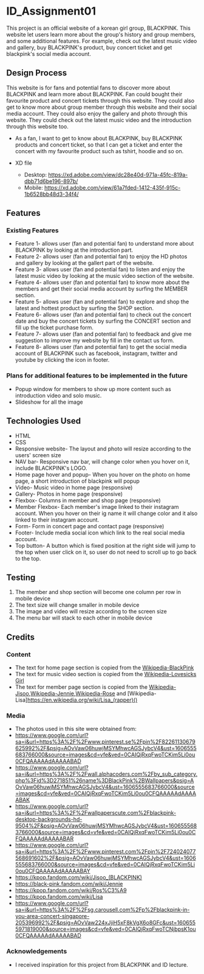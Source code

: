 # ID_Assignment01
This project is an official website of a korean girl group, BLACKPINK. This website let users learn more about the group's history and group members, and some additional features. For example, check out the latest music video and gallery, buy BLACKPINK's product, buy concert ticket and get blackpink's social media account.

## Design Process

This website is for fans and potential fans to discover more about BLACKPINK and learn more about BLACKPINK. Fan could bought their favourite product and concert tickets through this website. They could also get to know more about group member through this website and their social media account. They could also enjoy the gallery and photo through this website. They could check out the latest music video and the introduction through this website too.

* As a fan, I want to get to know about BLACKPINK, buy BLACKPINK products and concert ticket, so that I can get a ticket and enter the concert with my favourite product such as tshirt, hoodie and so on.

* XD file
  * Desktop: https://xd.adobe.com/view/dc28e40d-971a-45fc-819a-dbb71d6be196-897b/
  * Mobile: https://xd.adobe.com/view/61a7fded-1412-435f-915c-1b6528bb48d3-34f4/

## Features

### Existing Features
* Feature 1- allows user (fan and potential fan) to understand more about BLACKPINK by looking at the introduction part.
* Feature 2- allows user (fan and potential fan) to enjoy the HD photos and gallery by looking at the gallert part of the website.
* Feature 3- allows user (fan and potential fan) to listen and enjoy the latest music video by looking at the music video section of the website.
* Feature 4- allows user (fan and potential fan) to know more about the members and get their social media account by surfing the MEMBER section.
* Feature 5- allows user (fan and potential fan) to explore and shop the latest and hottest product by surfing the SHOP section.
* Feature 6- allows user (fan and potential fan) to check out the concert date and buy the concert tickets by surfing the CONCERT section and fill up the ticket purchase form.
* Feature 7- allows user (fan and potential fan) to feedback and give me suggestion to improve my website by fill in the contact us form.
* Feature 8- allows user (fan and potential fan) to get the social media account of BLACKPINK such as facebook, instagram, twitter and youtube by clicking the icon in footer.


### Plans for additional features to be implemented in the future

* Popup window for members to show up more content such as introduction video and solo music.
* Slideshow  for all the image

## Technologies Used
* HTML
* CSS
* Responsive website- The layout and photo will resize according to the users' screen size
* NAV bar- Responsive nav bar, will change color when you hover on it, include BLACKPINK's LOGO.
* Home page hover and popup- When you hover on the photo on home page, a short introduction of blackpink will popup
* Video- Music video in home page (responsive)
* Gallery- Photos in home page (responsive)
* Flexbox- Columns in member and shop page (responsive)
* Member Flexbox- Each member's image linked to their instagram account. When you hover on their ig name it will change color and it also linked to their instagram account.
* Form- Form in concert page and contact page (responsive)
* Footer- Include media social icon which link to the real social media account.
* Top button- A button which is fixed position at the right side will jump to the top when user click on it, so user do not need to scroll up to go back to the top.


## Testing
1. The member and shop section will become one column per row in mobile device
1. The text size will change smaller in mobile device
1. The image and video will resize according to the screen size
1. The menu bar will stack to each other in mobile device

## Credits

### Content
* The text for home page section is copied from the [Wikipedia-BlackPink](https://en.wikipedia.org/wiki/Blackpink)
* The text for music video section is copied from the [Wikipedia-Lovesicks Girl](https://en.wikipedia.org/wiki/Lovesick_Girls)
* The text for member page section is copied from the [Wikipedia-Jisoo](https://en.wikipedia.org/wiki/Jisoo),[Wikipedia-Jennie](https://en.wikipedia.org/wiki/Jennie_(singer)),[Wikipedia-Rose](https://en.wikipedia.org/wiki/Ros%C3%A9_(singer)) and [Wikipedia-Lisa]https://en.wikipedia.org/wiki/Lisa_(rapper)()

### Media
* The photos used in this site were obtained from:
* https://www.google.com/url?sa=i&url=https%3A%2F%2Fwww.pinterest.se%2Fpin%2F82261130679625992%2F&psig=AOvVaw06huwjMSYMhwcAGSJybcV4&ust=1606555683766000&source=images&cd=vfe&ved=0CAIQjRxqFwoTCKim5Li0ou0CFQAAAAAdAAAAABAD
* https://www.google.com/url?sa=i&url=https%3A%2F%2Fwall.alphacoders.com%2Fby_sub_category.php%3Fid%3D271851%26name%3DBlackPink%2BWallpapers&psig=AOvVaw06huwjMSYMhwcAGSJybcV4&ust=1606555683766000&source=images&cd=vfe&ved=0CAIQjRxqFwoTCKim5Li0ou0CFQAAAAAdAAAAABAK
* https://www.google.com/url?sa=i&url=https%3A%2F%2Fwallpaperscute.com%2Fblackpink-desktop-backgrounds-hd-9504%2F&psig=AOvVaw06huwjMSYMhwcAGSJybcV4&ust=1606555683766000&source=images&cd=vfe&ved=0CAIQjRxqFwoTCKim5Li0ou0CFQAAAAAdAAAAABAR
* https://www.google.com/url?sa=i&url=https%3A%2F%2Fwww.pinterest.com%2Fpin%2F724024077568691602%2F&psig=AOvVaw06huwjMSYMhwcAGSJybcV4&ust=1606555683766000&source=images&cd=vfe&ved=0CAIQjRxqFwoTCKim5Li0ou0CFQAAAAAdAAAAABAY
* https://kpop.fandom.com/wiki/Jisoo_(BLACKPINK)
* https://black-pink.fandom.com/wiki/Jennie
* https://kpop.fandom.com/wiki/Ros%C3%A9
* https://kpop.fandom.com/wiki/Lisa
* https://www.google.com/url?sa=i&url=https%3A%2F%2Fsg.carousell.com%2Fp%2Fblackpink-in-you-area-concert-singapore-205396992%2F&psig=AOvVaw224xJjiH5xF8kVgX6o8GFc&ust=1606555971819000&source=images&cd=vfe&ved=0CAIQjRxqFwoTCNjbpsK1ou0CFQAAAAAdAAAAABAD


### Acknowledgements
* I received inspiration for this project from BLACKPINK and ID lecture.







